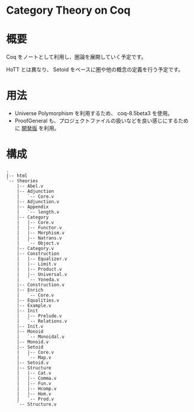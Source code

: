 Category Theory on Coq
========

# 概要

Coq をノートとして利用し、圏論を展開していく予定です。

HoTT とは異なり、 Setoid をベースに圏や他の概念の定義を行う予定です。

# 用法

* Universe Polymorphism を利用するため、 coq-8.5beta3 を使用。
* ProofGeneral も、プロジェクトファイルの扱いなどを良い感じにするために [開発版](http://proofgeneral.inf.ed.ac.uk/devel) を利用。

# 構成

```
.
|-- html
`-- theories
    |-- Abel.v
    |-- Adjunction
    |   `-- Core.v
    |-- Adjunction.v
    |-- Appendix
    |   `-- length.v
    |-- Category
    |   |-- Core.v
    |   |-- Functor.v
    |   |-- Morphism.v
    |   |-- Natrans.v
    |   `-- Object.v
    |-- Category.v
    |-- Construction
    |   |-- Equalizer.v
    |   |-- Limit.v
    |   |-- Product.v
    |   |-- Universal.v
    |   `-- Yoneda.v
    |-- Construction.v
    |-- Enrich
    |   `-- Core.v
    |-- Equalities.v
    |-- Example.v
    |-- Init
    |   |-- Prelude.v
    |   `-- Relations.v
    |-- Init.v
    |-- Monoid
    |   `-- Monoidal.v
    |-- Monoid.v
    |-- Setoid
    |   |-- Core.v
    |   `-- Map.v
    |-- Setoid.v
    |-- Structure
    |   |-- Cat.v
    |   |-- Comma.v
    |   |-- Fun.v
    |   |-- Hcomp.v
    |   |-- Hom.v
    |   `-- Prod.v
    `-- Structure.v
```
